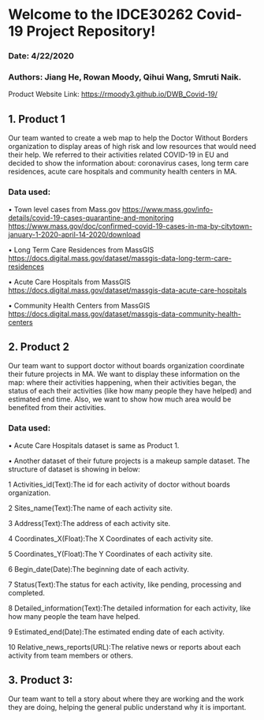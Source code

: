 # Welcome to the IDCE30262 Covid-19 Project Repository!
### Date: 4/22/2020
### Authors: Jiang He, Rowan Moody, Qihui Wang, Smruti Naik.



Product Website Link: 
  https://rmoody3.github.io/DWB_Covid-19/



## 1.	Product 1
Our team wanted to create a web map to help the Doctor Without Borders organization to display areas of high risk and low resources that would need their help. We referred to their activities related COVID-19 in EU and decided to show the information about: coronavirus cases, long term care residences, acute care hospitals and community health centers in MA. 

### Data used:
•	Town level cases from Mass.gov
https://www.mass.gov/info-details/covid-19-cases-quarantine-and-monitoring
https://www.mass.gov/doc/confirmed-covid-19-cases-in-ma-by-citytown-january-1-2020-april-14-2020/download

•	Long Term Care Residences from MassGIS
https://docs.digital.mass.gov/dataset/massgis-data-long-term-care-residences

•	Acute Care Hospitals from MassGIS
https://docs.digital.mass.gov/dataset/massgis-data-acute-care-hospitals

•	Community Health Centers from MassGIS
https://docs.digital.mass.gov/dataset/massgis-data-community-health-centers


## 2.	Product 2
Our team want to support doctor without boards organization coordinate their future projects in MA. We want to display these information on the map: where their activities happening, when their activities began, the status of each their activities (like how many people they have helped) and estimated end time. Also, we want to show how much area would be benefited from their activities.

### Data used: 
•	Acute Care Hospitals dataset is same as Product 1.

•	Another dataset of their future projects is a makeup sample dataset. The structure of dataset is showing in below:

 1	Activities_id(Text):The id for each activity of doctor without boards organization.
 
 2	Sites_name(Text):The name of each activity site.
 
 3	Address(Text):The address of each activity site.
 
 4	Coordinates_X(Float):The X Coordinates of each activity site.
 
 5	Coordinates_Y(Float):The Y Coordinates of each activity site.
 
 6	Begin_date(Date):The beginning date of each activity.
 
 7	Status(Text):The status for each activity, like pending, processing and completed.
 
 8	Detailed_information(Text):The detailed information for each activity, like how many people the team have helped.
 
 9	Estimated_end(Date):The estimated ending date of each activity.
 
 10	Relative_news_reports(URL):The relative news or reports about each activity from team members or others.


## 3.	Product 3:
Our team want to tell a story about where they are working and the work they are doing, helping the general public understand why it is important.
